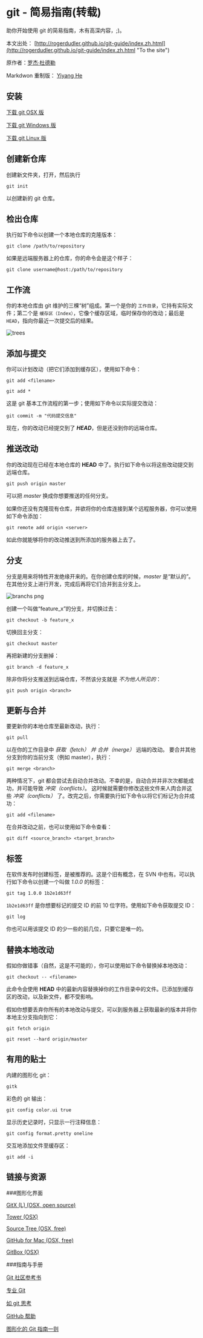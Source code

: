 git - 简易指南(转载)
=============
助你开始使用 git 的简易指南，木有高深内容，;)。

本文出处： [http://rogerdudler.github.io/git-guide/index.zh.html](http://rogerdudler.github.io/git-guide/index.zh.html "To the site")

原作者：[罗杰·杜德勒](http://www.twitter.com/rogerdudler "Twitter")

Markdwon 重制版： [Yiyang He](http://heyiyang.github.io "github")

安装
---

[下载 git OSX 版](http://code.google.com/p/git-osx-installer/downloads/list?can=3)

[下载 git Windows 版](http://code.google.com/p/git-osx-installer/downloads/list?can=3)

[下载 git Linux 版](http://code.google.com/p/git-osx-installer/downloads/list?can=3)

创建新仓库
---------

创建新文件夹，打开，然后执行

`git init`

以创建新的 git 仓库。

检出仓库
-------

执行如下命令以创建一个本地仓库的克隆版本：

`git clone /path/to/repository` 

如果是远端服务器上的仓库，你的命令会是这个样子：

`git clone username@host:/path/to/repository`


工作流
-----

你的本地仓库由 git 维护的三棵“树”组成。第一个是你的 `工作目录`，它持有实际文件；第二个是 `缓存区（Index）`，它像个缓存区域，临时保存你的改动；最后是 `HEAD`，指向你最近一次提交后的结果。

![trees](images/trees.png "Trees")

添加与提交
--------

你可以计划改动（把它们添加到缓存区），使用如下命令：

`git add <filename>`

`git add *`

这是 git 基本工作流程的第一步；使用如下命令以实际提交改动：

`git commit -m "代码提交信息"`

现在，你的改动已经提交到了 ***HEAD***，但是还没到你的远端仓库。

推送改动
-------

你的改动现在已经在本地仓库的 **HEAD** 中了。执行如下命令以将这些改动提交到远端仓库。

`git push origin master`

可以把 *master* 换成你想要推送的任何分支。

如果你还没有克隆现有仓库，并欲将你的仓库连接到某个远程服务器，你可以使用如下命令添加：

`git remote add origin <server>`

如此你就能够将你的改动推送到所添加的服务器上去了。

分支
---
分支是用来将特性开发绝缘开来的。在你创建仓库的时候，*master* 是“默认的”。在其他分支上进行开发，完成后再将它们合并到主分支上。

![branchs png](images/branches.png "Branchs")

创建一个叫做“feature_x”的分支，并切换过去：

`git checkout -b feature_x`

切换回主分支：

`git checkout master`

再把新建的分支删掉：

`git branch -d feature_x`

除非你将分支推送到远端仓库，不然该分支就是 *不为他人所见的*：

`git push origin <branch>`

更新与合并
--------

要更新你的本地仓库至最新改动，执行：

`git pull`

以在你的工作目录中 *获取（fetch） 并 合并（merge）* 远端的改动。
 要合并其他分支到你的当前分支（例如 master），执行：

`git merge <branch>`

两种情况下，git 都会尝试去自动合并改动。不幸的是，自动合并并非次次都能成功，并可能导致 *冲突（conflicts）*。 这时候就需要你修改这些文件来人肉合并这些 *冲突（conflicts）* 了。改完之后，你需要执行如下命令以将它们标记为合并成功：

`git add <filename>`

在合并改动之前，也可以使用如下命令查看：

`git diff <source_branch> <target_branch>`

标签
---

在软件发布时创建标签，是被推荐的。这是个旧有概念，在 SVN 中也有。可以执行如下命令以创建一个叫做 *1.0.0* 的标签：

`git tag 1.0.0 1b2e1d63ff`

`1b2e1d63ff` 是你想要标记的提交 ID 的前 10 位字符。使用如下命令获取提交 ID：

`git log`

你也可以用该提交 ID 的少一些的前几位，只要它是唯一的。 

替换本地改动
-----------

假如你做错事（自然，这是不可能的），你可以使用如下命令替换掉本地改动：

`git checkout -- <filename>`

此命令会使用 **HEAD** 中的最新内容替换掉你的工作目录中的文件。已添加到缓存区的改动，以及新文件，都不受影响。 

假如你想要丢弃你所有的本地改动与提交，可以到服务器上获取最新的版本并将你本地主分支指向到它：

`git fetch origin`

`git reset --hard origin/master`

有用的贴士
---------

内建的图形化 git：

`gitk`

彩色的 git 输出：

`git config color.ui true`

显示历史记录时，只显示一行注释信息：

`git config format.pretty oneline`

交互地添加文件至缓存区：

`git add -i` 

链接与资源
---------

###图形化界面

[GitX (L) (OSX, open source)](http://gitx.laullon.com/ "")

[Tower (OSX)]()

[Source Tree (OSX, free)]()

[GitHub for Mac (OSX, free)]()

[GitBox (OSX)]()

###指南与手册

[Git 社区参考书](http://book.git-scm.com/)

[专业 Git](http://progit.org/book/)

[如 git 思考](http://think-like-a-git.net/)

[GitHub 帮助](https://help.github.com/)

[图形化的 Git 指南一则](http://marklodato.github.io/visual-git-guide/index-en.html)


